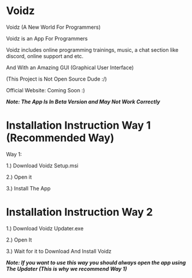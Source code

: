# Voidz
Voidz (A New World For Programmers)

Voidz is an App For Programmers

Voidz includes online programming trainings, music, a chat section like discord, online support and etc.

And With an Amazing GUI (Graphical User Interface)

(This Project is Not Open Source Dude :/)

Official Website: Coming Soon :)

***Note: The App Is In Beta Version and May Not Work Correctly***

# Installation Instruction Way 1 (Recommended Way)

Way 1:

1.) Download Voidz Setup.msi

2.) Open it

3.) Install The App

# Installation Instruction Way 2

1.) Download Voidz Updater.exe

2.) Open It

3.) Wait for it to Download And Install Voidz

***Note: If you want to use this way you should always open the app using The Updater (This is why we recommend Way 1)***
